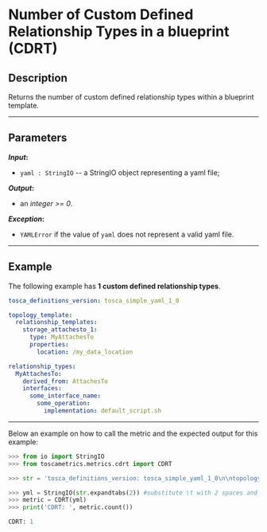 # Number of Custom Defined Relationship Types in a blueprint (CDRT)

## Description

Returns the number of custom defined relationship types within a blueprint template.

---

## Parameters

**_Input_:**

* ```yaml : StringIO``` -- a StringIO object representing a yaml file;

**_Output_:** 

* an _integer >= 0_.

**_Exception_:**

* ```YAMLError``` if the value of ```yaml``` does not represent a valid yaml file. 

---

## Example
The following example has **1 custom defined relationship types**.

``` yaml
tosca_definitions_version: tosca_simple_yaml_1_0

topology_template:
  relationship_templates:
    storage_attachesto_1:
      type: MyAttachesTo
      properties:
        location: /my_data_location

relationship_types:
  MyAttachesTo:
    derived_from: AttachesTo
    interfaces:
      some_interface_name:
        some_operation:
          implementation: default_script.sh
```

---

Below an example on how to call the metric and the expected output for this example:

```python
>>> from io import StringIO
>>> from toscametrics.metrics.cdrt import CDRT

>>> str = 'tosca_definitions_version: tosca_simple_yaml_1_0\n\ntopology_template:\n  relationship_templates:\n    storage_attachesto_1:\n      type: MyAttachesTo\n      properties:\n        location: /my_data_location\n\n  relationship_types:\n    MyAttachesTo:\n      derived_from: AttachesTo\n      interfaces:\n        some_interface_name:\n          some_operation:\n            implementation: default_script.sh\n'

>>> yml = StringIO(str.expandtabs(2)) #substitute \t with 2 spaces and create the StringIO object
>>> metric = CDRT(yml)
>>> print('CDRT: ', metric.count())

CDRT: 1
```